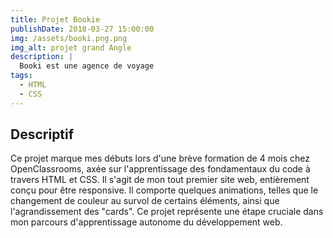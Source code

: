 ```yaml
---
title: Projet Bookie
publishDate: 2018-03-27 15:00:00
img: /assets/booki.png.png
img_alt: projet grand Angle
description: |
  Booki est une agence de voyage
tags:
  - HTML
  - CSS
---
```


## Descriptif

Ce projet marque mes débuts lors d'une brève formation de 4 mois chez OpenClassrooms, axée sur l'apprentissage des fondamentaux du code à travers HTML et CSS. Il s'agit de mon tout premier site web, entièrement conçu pour être responsive. Il comporte quelques animations, telles que le changement de couleur au survol de certains éléments, ainsi que l'agrandissement des "cards". Ce projet représente une étape cruciale dans mon parcours d'apprentissage autonome du développement web.